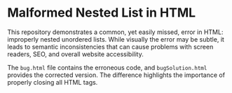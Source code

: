 # Malformed Nested List in HTML

This repository demonstrates a common, yet easily missed, error in HTML: improperly nested unordered lists.  While visually the error may be subtle, it leads to semantic inconsistencies that can cause problems with screen readers, SEO, and overall website accessibility.

The `bug.html` file contains the erroneous code, and `bugSolution.html` provides the corrected version.  The difference highlights the importance of properly closing all HTML tags.